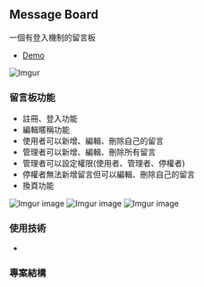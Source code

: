 ## Message Board 
一個有登入機制的留言板

* [Demo]()

![Imgur](https://imgur.com/LkJRCu8.gif)

### 留言板功能
* 註冊、登入功能
* 編輯暱稱功能
* 使用者可以新增、編輯、刪除自己的留言
* 管理者可以新增、編輯、刪除所有留言
* 管理者可以設定權限(使用者、管理者、停權者)
* 停權者無法新增留言但可以編輯、刪除自己的留言
* 換頁功能

![Imgur image](https://imgur.com/Mvca70z.jpg)
![Imgur image](https://imgur.com/4Q0bbch.jpg)
![Imgur image](https://imgur.com/bLDLxxk.jpg)

### 使用技術
* 

### 專案結構

